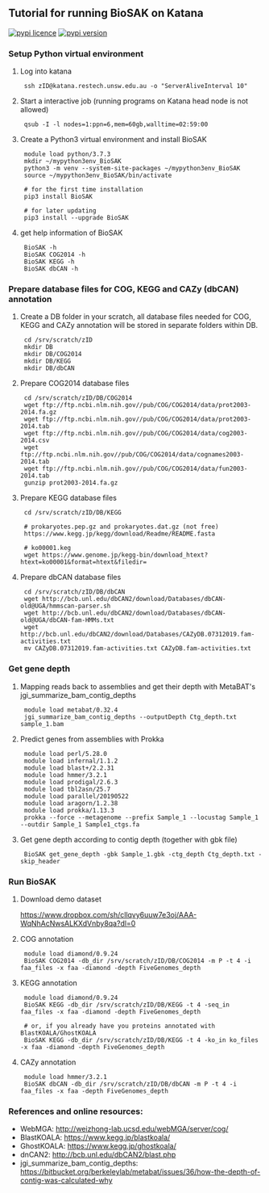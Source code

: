 
## Tutorial for running BioSAK on Katana

[![pypi   licence        ](https://img.shields.io/pypi/l/BioSAK.svg)](https://opensource.org/licenses/gpl-3.0.html)
[![pypi   version        ](https://img.shields.io/pypi/v/BioSAK.svg)](https://pypi.python.org/pypi/BioSAK) 


### Setup Python virtual environment


1. Log into katana

        ssh zID@katana.restech.unsw.edu.au -o "ServerAliveInterval 10"
        
1. Start a interactive job (running programs on Katana head node is not allowed)    
        
        qsub -I -l nodes=1:ppn=6,mem=60gb,walltime=02:59:00

1. Create a Python3 virtual environment and install BioSAK

        module load python/3.7.3
        mkdir ~/mypython3env_BioSAK
        python3 -m venv --system-site-packages ~/mypython3env_BioSAK
        source ~/mypython3env_BioSAK/bin/activate
        
        # for the first time installation
        pip3 install BioSAK
  
        # for later updating
        pip3 install --upgrade BioSAK

1. get help information of BioSAK

        BioSAK -h
        BioSAK COG2014 -h
        BioSAK KEGG -h
        BioSAK dbCAN -h


### Prepare database files for COG, KEGG and CAZy (dbCAN) annotation

1. Create a DB folder in your scratch, all database files needed for COG, KEGG and CAZy annotation 
will be stored in separate folders within DB.
        
        cd /srv/scratch/zID
        mkdir DB
        mkdir DB/COG2014
        mkdir DB/KEGG
        mkdir DB/dbCAN
 
1. Prepare COG2014 database files

        cd /srv/scratch/zID/DB/COG2014
        wget ftp://ftp.ncbi.nlm.nih.gov//pub/COG/COG2014/data/prot2003-2014.fa.gz
        wget ftp://ftp.ncbi.nlm.nih.gov//pub/COG/COG2014/data/prot2003-2014.tab
        wget ftp://ftp.ncbi.nlm.nih.gov//pub/COG/COG2014/data/cog2003-2014.csv
        wget ftp://ftp.ncbi.nlm.nih.gov//pub/COG/COG2014/data/cognames2003-2014.tab
        wget ftp://ftp.ncbi.nlm.nih.gov//pub/COG/COG2014/data/fun2003-2014.tab        
        gunzip prot2003-2014.fa.gz
        
1. Prepare KEGG database files

        cd /srv/scratch/zID/DB/KEGG
        
        # prokaryotes.pep.gz and prokaryotes.dat.gz (not free)
        https://www.kegg.jp/kegg/download/Readme/README.fasta
        
        # ko00001.keg
        wget https://www.genome.jp/kegg-bin/download_htext?htext=ko00001&format=htext&filedir=
 
1. Prepare dbCAN database files

        cd /srv/scratch/zID/DB/dbCAN
        wget http://bcb.unl.edu/dbCAN2/download/Databases/dbCAN-old@UGA/hmmscan-parser.sh
        wget http://bcb.unl.edu/dbCAN2/download/Databases/dbCAN-old@UGA/dbCAN-fam-HMMs.txt
        wget http://bcb.unl.edu/dbCAN2/download/Databases/CAZyDB.07312019.fam-activities.txt
        mv CAZyDB.07312019.fam-activities.txt CAZyDB.fam-activities.txt
        
        
### Get gene depth

1. Mapping reads back to assemblies and get their depth with MetaBAT's jgi_summarize_bam_contig_depths

        module load metabat/0.32.4
        jgi_summarize_bam_contig_depths --outputDepth Ctg_depth.txt sample_1.bam
        
2. Predict genes from assemblies with Prokka

        module load perl/5.28.0
        module load infernal/1.1.2 
        module load blast+/2.2.31 
        module load hmmer/3.2.1
        module load prodigal/2.6.3
        module load tbl2asn/25.7 
        module load parallel/20190522 
        module load aragorn/1.2.38 
        module load prokka/1.13.3
        prokka --force --metagenome --prefix Sample_1 --locustag Sample_1 --outdir Sample_1 Sample1_ctgs.fa

3. Get gene depth according to contig depth (together with gbk file)

        BioSAK get_gene_depth -gbk Sample_1.gbk -ctg_depth Ctg_depth.txt -skip_header
        

### Run BioSAK

1. Download demo dataset

    https://www.dropbox.com/sh/cllqvy6uuw7e3oj/AAA-WqNhAcNwsALKXdVnby8qa?dl=0

1. COG annotation

        module load diamond/0.9.24
        BioSAK COG2014 -db_dir /srv/scratch/zID/DB/COG2014 -m P -t 4 -i faa_files -x faa -diamond -depth FiveGenomes_depth
        
1. KEGG annotation

        module load diamond/0.9.24
        BioSAK KEGG -db_dir /srv/scratch/zID/DB/KEGG -t 4 -seq_in faa_files -x faa -diamond -depth FiveGenomes_depth
        
        # or, if you already have you proteins annotated with BlastKOALA/GhostKOALA
        BioSAK KEGG -db_dir /srv/scratch/zID/DB/KEGG -t 4 -ko_in ko_files -x faa -diamond -depth FiveGenomes_depth

1. CAZy annotation

        module load hmmer/3.2.1
        BioSAK dbCAN -db_dir /srv/scratch/zID/DB/dbCAN -m P -t 4 -i faa_files -x faa -depth FiveGenomes_depth
        
    
### References and online resources:

+ WebMGA: http://weizhong-lab.ucsd.edu/webMGA/server/cog/
+ BlastKOALA: https://www.kegg.jp/blastkoala/
+ GhostKOALA: https://www.kegg.jp/ghostkoala/
+ dnCAN2: http://bcb.unl.edu/dbCAN2/blast.php
+ jgi_summarize_bam_contig_depths: https://bitbucket.org/berkeleylab/metabat/issues/36/how-the-depth-of-contig-was-calculated-why

